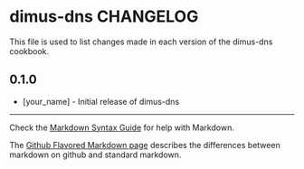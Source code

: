 dimus-dns CHANGELOG
===================

This file is used to list changes made in each version of the dimus-dns cookbook.

0.1.0
-----
- [your_name] - Initial release of dimus-dns

- - -
Check the [Markdown Syntax Guide](http://daringfireball.net/projects/markdown/syntax) for help with Markdown.

The [Github Flavored Markdown page](http://github.github.com/github-flavored-markdown/) describes the differences between markdown on github and standard markdown.

